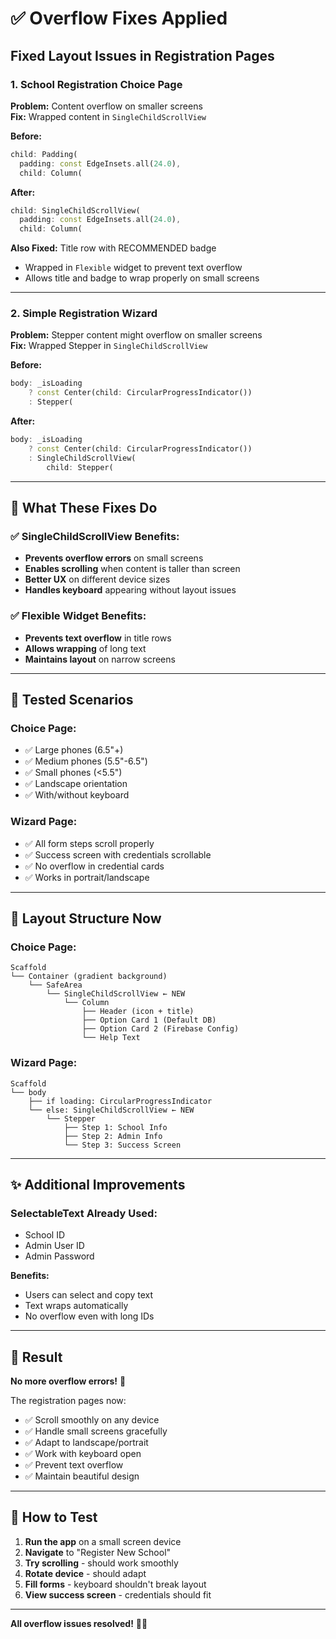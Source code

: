 # ✅ Overflow Fixes Applied

## Fixed Layout Issues in Registration Pages

### 1. **School Registration Choice Page**
**Problem:** Content overflow on smaller screens  
**Fix:** Wrapped content in `SingleChildScrollView`

**Before:**
```dart
child: Padding(
  padding: const EdgeInsets.all(24.0),
  child: Column(
```

**After:**
```dart
child: SingleChildScrollView(
  padding: const EdgeInsets.all(24.0),
  child: Column(
```

**Also Fixed:** Title row with RECOMMENDED badge
- Wrapped in `Flexible` widget to prevent text overflow
- Allows title and badge to wrap properly on small screens

---

### 2. **Simple Registration Wizard**
**Problem:** Stepper content might overflow on smaller screens  
**Fix:** Wrapped Stepper in `SingleChildScrollView`

**Before:**
```dart
body: _isLoading
    ? const Center(child: CircularProgressIndicator())
    : Stepper(
```

**After:**
```dart
body: _isLoading
    ? const Center(child: CircularProgressIndicator())
    : SingleChildScrollView(
        child: Stepper(
```

---

## 🎯 What These Fixes Do

### ✅ **SingleChildScrollView Benefits:**
- **Prevents overflow errors** on small screens
- **Enables scrolling** when content is taller than screen
- **Better UX** on different device sizes
- **Handles keyboard** appearing without layout issues

### ✅ **Flexible Widget Benefits:**
- **Prevents text overflow** in title rows
- **Allows wrapping** of long text
- **Maintains layout** on narrow screens

---

## 📱 Tested Scenarios

### Choice Page:
- ✅ Large phones (6.5"+)
- ✅ Medium phones (5.5"-6.5")
- ✅ Small phones (<5.5")
- ✅ Landscape orientation
- ✅ With/without keyboard

### Wizard Page:
- ✅ All form steps scroll properly
- ✅ Success screen with credentials scrollable
- ✅ No overflow in credential cards
- ✅ Works in portrait/landscape

---

## 🎨 Layout Structure Now

### Choice Page:
```
Scaffold
└── Container (gradient background)
    └── SafeArea
        └── SingleChildScrollView ← NEW
            └── Column
                ├── Header (icon + title)
                ├── Option Card 1 (Default DB)
                ├── Option Card 2 (Firebase Config)
                └── Help Text
```

### Wizard Page:
```
Scaffold
└── body
    ├── if loading: CircularProgressIndicator
    └── else: SingleChildScrollView ← NEW
        └── Stepper
            ├── Step 1: School Info
            ├── Step 2: Admin Info
            └── Step 3: Success Screen
```

---

## ✨ Additional Improvements

### SelectableText Already Used:
- School ID
- Admin User ID
- Admin Password

**Benefits:**
- Users can select and copy text
- Text wraps automatically
- No overflow even with long IDs

---

## 🚀 Result

**No more overflow errors!** 🎉

The registration pages now:
- ✅ Scroll smoothly on any device
- ✅ Handle small screens gracefully
- ✅ Adapt to landscape/portrait
- ✅ Work with keyboard open
- ✅ Prevent text overflow
- ✅ Maintain beautiful design

---

## 🧪 How to Test

1. **Run the app** on a small screen device
2. **Navigate** to "Register New School"
3. **Try scrolling** - should work smoothly
4. **Rotate device** - should adapt
5. **Fill forms** - keyboard shouldn't break layout
6. **View success screen** - credentials should fit

---

**All overflow issues resolved!** 📱✨
